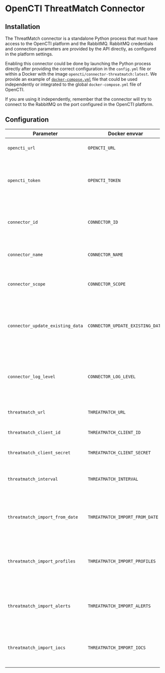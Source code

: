 # OpenCTI ThreatMatch Connector

## Installation

The ThreatMatch connector is a standalone Python process that must have access to the OpenCTI platform and the RabbitMQ. RabbitMQ credentials and connection parameters are provided by the API directly, as configured in the platform settings.

Enabling this connector could be done by launching the Python process directly after providing the correct configuration in the `config.yml` file or within a Docker with the image `opencti/connector-threatmatch:latest`. We provide an example of [`docker-compose.yml`](docker-compose.yml) file that could be used independently or integrated to the global `docker-compose.yml` file of OpenCTI.

If you are using it independently, remember that the connector will try to connect to the RabbitMQ on the port configured in the OpenCTI platform.

## Configuration

| Parameter                         | Docker envvar                     | Mandatory    | Description                                                                                         |
| --------------------------------- | --------------------------------- | ------------ | --------------------------------------------------------------------------------------------------- |
| `opencti_url`                     | `OPENCTI_URL`                     | Yes          | The URL of the OpenCTI platform.                                                                    |
| `opencti_token`                   | `OPENCTI_TOKEN`                   | Yes          | The default admin token configured in the OpenCTI platform parameters file.                         |
| `connector_id`                    | `CONNECTOR_ID`                    | Yes          | A valid arbitrary `UUIDv4` that must be unique for this connector.                                  |
| `connector_name`                  | `CONNECTOR_NAME`                  | Yes          | The name of the connector, can be just "ThreatMatch"                                                |
| `connector_scope`                 | `CONNECTOR_SCOPE`                 | Yes          | Must be `threatmatch`, not used in this connector.                                                  |
| `connector_update_existing_data`  | `CONNECTOR_UPDATE_EXISTING_DATA`  | Yes          | If an entity already exists, update its attributes with information provided by this connector.     |
| `connector_log_level`             | `CONNECTOR_LOG_LEVEL`             | Yes          | The log level for this connector, could be `debug`, `info`, `warn` or `error` (less verbose).       |
| `threatmatch_url`                 | `THREATMATCH_URL`                 | Yes          | The ThreatMatch URL.                                                                                |
| `threatmatch_client_id`           | `THREATMATCH_CLIENT_ID`           | Yes          | The ThreatMatch client ID.                                                                          |
| `threatmatch_client_secret`       | `THREATMATCH_CLIENT_SECRET`       | Yes          | The ThreatMatch client secret.                                                                      |
| `threatmatch_interval`            | `THREATMATCH_INTERVAL`            | No           | An interval (in minutes) for data gathering from ThreatMatch                                        |
| `threatmatch_import_from_date`    | `THREATMATCH_IMPORT_FROM_DATE`    | No           | A date formatted `YYYY-MM-DD HH:MM` to import elements only from this date                          |
| `threatmatch_import_profiles`     | `THREATMATCH_IMPORT_PROFILES`     | No           | A boolean (`True` or `False`), import profiles collection from ThreatMatch.                         |
| `threatmatch_import_alerts`       | `THREATMATCH_IMPORT_ALERTS`       | No           | A boolean (`True` or `False`), import alerts collection from ThreatMatch.                           |
| `threatmatch_import_iocs`      | `THREATMATCH_IMPORT_IOCS`      | No           | A boolean (`True` or `False`), import iocs collection from ThreatMatch                           |
